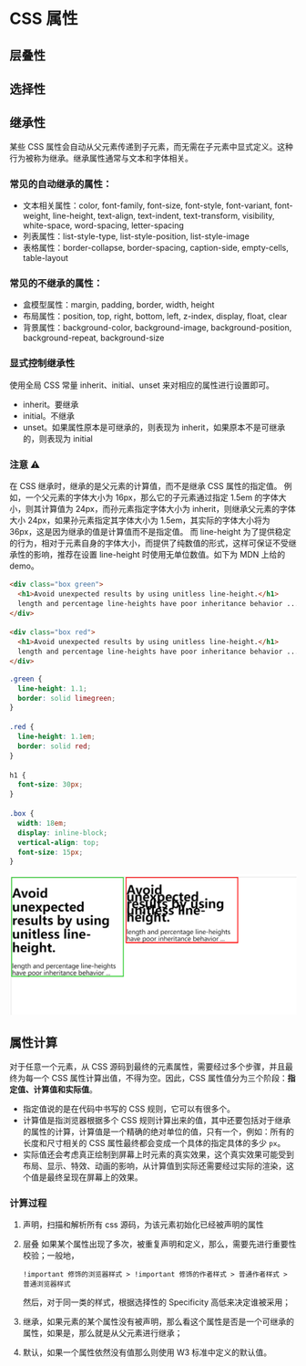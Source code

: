 # CSS 属性

## 层叠性

## 选择性

## 继承性

某些 CSS 属性会自动从父元素传递到子元素，而无需在子元素中显式定义。这种行为被称为继承。继承属性通常与文本和字体相关。

### 常见的自动继承的属性：

- 文本相关属性：color, font-family, font-size, font-style, font-variant, font-weight, line-height, text-align, text-indent, text-transform, visibility, white-space, word-spacing, letter-spacing
- 列表属性：list-style-type, list-style-position, list-style-image
- 表格属性：border-collapse, border-spacing, caption-side, empty-cells, table-layout

### 常见的不继承的属性：

- 盒模型属性：margin, padding, border, width, height
- 布局属性：position, top, right, bottom, left, z-index, display, float, clear
- 背景属性：background-color, background-image, background-position, background-repeat, background-size

### 显式控制继承性

使用全局 CSS 常量 inherit、initial、unset 来对相应的属性进行设置即可。

- inherit。要继承
- initial。不继承
- unset。如果属性原本是可继承的，则表现为 inherit，如果原本不是可继承的，则表现为 initial

### 注意 ⚠️

在 CSS 继承时，继承的是父元素的计算值，而不是继承 CSS 属性的指定值。
例如，一个父元素的字体大小为 16px，那么它的子元素通过指定 1.5em 的字体大小，则其计算值为 24px，而孙元素指定字体大小为 inherit，则继承父元素的字体大小 24px，如果孙元素指定其字体大小为 1.5em，其实际的字体大小将为 36px，这是因为继承的值是计算值而不是指定值。
而 line-height 为了提供稳定的行为，相对于元素自身的字体大小，而提供了纯数值的形式，这样可保证不受继承性的影响，推荐在设置 line-height 时使用无单位数值。如下为 MDN 上给的 demo。

```html
<div class="box green">
  <h1>Avoid unexpected results by using unitless line-height.</h1>
  length and percentage line-heights have poor inheritance behavior ...
</div>

<div class="box red">
  <h1>Avoid unexpected results by using unitless line-height.</h1>
  length and percentage line-heights have poor inheritance behavior ...
</div>
```

```css
.green {
  line-height: 1.1;
  border: solid limegreen;
}

.red {
  line-height: 1.1em;
  border: solid red;
}

h1 {
  font-size: 30px;
}

.box {
  width: 18em;
  display: inline-block;
  vertical-align: top;
  font-size: 15px;
}
```

![执行效果](inheritance.png)

## 属性计算
对于任意一个元素，从 CSS 源码到最终的元素属性，需要经过多个步骤，并且最终为每一个 CSS 属性计算出值，不得为空。因此，CSS 属性值分为三个阶段：**指定值、计算值和实际值**。

+ 指定值说的是在代码中书写的 CSS 规则，它可以有很多个。
+ 计算值是指浏览器根据多个 CSS 规则计算出来的值，其中还要包括对于继承的属性的计算，计算值是一个精确的绝对单位的值，只有一个，例如：所有的长度和尺寸相关的 CSS 属性最终都会变成一个具体的指定具体的多少 `px`。
+ 实际值还会考虑真正绘制到屏幕上时元素的真实效果，这个真实效果可能受到布局、显示、特效、动画的影响，从计算值到实际还需要经过实际的渲染，这个值是最终呈现在屏幕上的效果。

### 计算过程
1. 声明，扫描和解析所有 css 源码，为该元素初始化已经被声明的属性
2. 层叠
   如果某个属性出现了多次，被重复声明和定义，那么，需要先进行重要性校验；一般地，
   ```
   !important 修饰的浏览器样式 > !important 修饰的作者样式 > 普通作者样式 > 普通浏览器样式
   ```
   然后，对于同一类的样式，根据选择性的 Specificity 高低来决定谁被采用；
3. 继承，如果元素的某个属性没有被声明，那么看这个属性是否是一个可继承的属性，如果是，那么就是从父元素进行继承；

4. 默认，如果一个属性依然没有值那么则使用 W3 标准中定义的默认值。